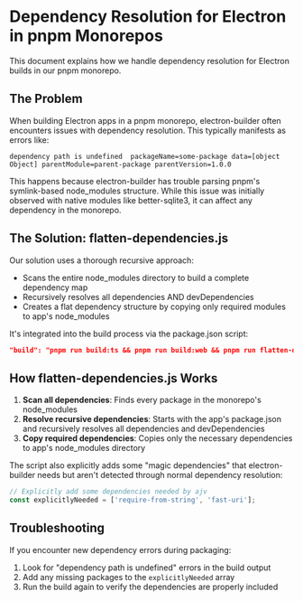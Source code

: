 # Dependency Resolution for Electron in pnpm Monorepos

This document explains how we handle dependency resolution for Electron builds in our pnpm monorepo.

## The Problem

When building Electron apps in a pnpm monorepo, electron-builder often encounters issues with dependency resolution. This typically manifests as errors like:

```
dependency path is undefined  packageName=some-package data=[object Object] parentModule=parent-package parentVersion=1.0.0
```

This happens because electron-builder has trouble parsing pnpm's symlink-based node_modules structure. While this issue was initially observed with native modules like better-sqlite3, it can affect any dependency in the monorepo.

## The Solution: flatten-dependencies.js

Our solution uses a thorough recursive approach:

- Scans the entire node_modules directory to build a complete dependency map
- Recursively resolves all dependencies AND devDependencies
- Creates a flat dependency structure by copying only required modules to app's node_modules

It's integrated into the build process via the package.json script:

```json
"build": "pnpm run build:ts && pnpm run build:web && pnpm run flatten-deps && electron-builder"
```

## How flatten-dependencies.js Works

1. **Scan all dependencies**: Finds every package in the monorepo's node_modules
2. **Resolve recursive dependencies**: Starts with the app's package.json and recursively resolves all dependencies and devDependencies
3. **Copy required dependencies**: Copies only the necessary dependencies to app's node_modules directory

The script also explicitly adds some "magic dependencies" that electron-builder needs but aren't detected through normal dependency resolution:

```javascript
// Explicitly add some dependencies needed by ajv
const explicitlyNeeded = ['require-from-string', 'fast-uri'];
```

## Troubleshooting

If you encounter new dependency errors during packaging:

1. Look for "dependency path is undefined" errors in the build output
2. Add any missing packages to the `explicitlyNeeded` array
3. Run the build again to verify the dependencies are properly included
